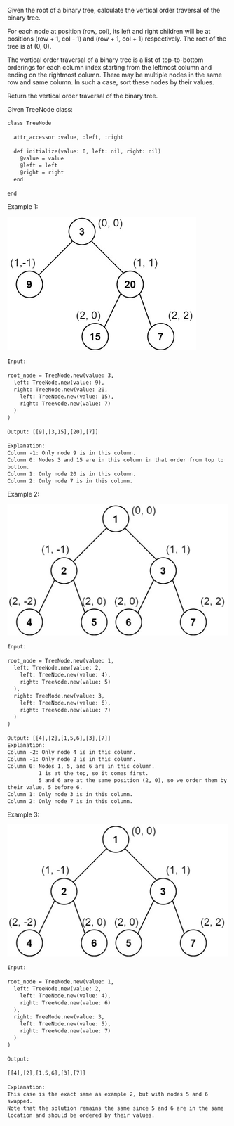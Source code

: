Given the root of a binary tree, calculate the vertical order traversal of the binary tree.

For each node at position (row, col), its left and right children will be at positions (row + 1, col - 1) and (row + 1, col + 1) respectively. The root of the tree is at (0, 0).

The vertical order traversal of a binary tree is a list of top-to-bottom orderings for each column index starting from the leftmost column and ending on the rightmost column. There may be multiple nodes in the same row and same column. In such a case, sort these nodes by their values.

Return the vertical order traversal of the binary tree.

 
Given TreeNode class:

```
class TreeNode

  attr_accessor :value, :left, :right

  def initialize(value: 0, left: nil, right: nil)
    @value = value
    @left = left
    @right = right
  end

end

```

Example 1:

![](images/example1.jpeg)

```
Input:

root_node = TreeNode.new(value: 3,
  left: TreeNode.new(value: 9),
  right: TreeNode.new(value: 20,
    left: TreeNode.new(value: 15),
    right: TreeNode.new(value: 7)
  )
)

Output: [[9],[3,15],[20],[7]]

Explanation:
Column -1: Only node 9 is in this column.
Column 0: Nodes 3 and 15 are in this column in that order from top to bottom.
Column 1: Only node 20 is in this column.
Column 2: Only node 7 is in this column.
```

Example 2:

![](images/example2.jpeg)

```
Input:

root_node = TreeNode.new(value: 1,
  left: TreeNode.new(value: 2,
    left: TreeNode.new(value: 4),
    right: TreeNode.new(value: 5)
  ),
  right: TreeNode.new(value: 3,
    left: TreeNode.new(value: 6),
    right: TreeNode.new(value: 7)
  )
)

Output: [[4],[2],[1,5,6],[3],[7]]
Explanation:
Column -2: Only node 4 is in this column.
Column -1: Only node 2 is in this column.
Column 0: Nodes 1, 5, and 6 are in this column.
          1 is at the top, so it comes first.
          5 and 6 are at the same position (2, 0), so we order them by their value, 5 before 6.
Column 1: Only node 3 is in this column.
Column 2: Only node 7 is in this column.
```

Example 3:

![](images/example3.jpeg)

```
Input:

root_node = TreeNode.new(value: 1,
  left: TreeNode.new(value: 2,
    left: TreeNode.new(value: 4),
    right: TreeNode.new(value: 6)
  ),
  right: TreeNode.new(value: 3,
    left: TreeNode.new(value: 5),
    right: TreeNode.new(value: 7)
  )
)

Output:

[[4],[2],[1,5,6],[3],[7]]

Explanation:
This case is the exact same as example 2, but with nodes 5 and 6 swapped.
Note that the solution remains the same since 5 and 6 are in the same location and should be ordered by their values.
```
